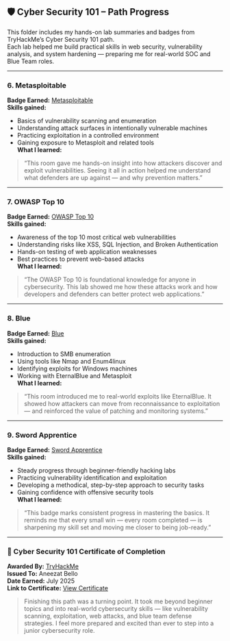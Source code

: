 ## 🛡️ Cyber Security 101 – Path Progress

This folder includes my hands-on lab summaries and badges from TryHackMe’s Cyber Security 101 path.  
Each lab helped me build practical skills in web security, vulnerability analysis, and system hardening — preparing me for real-world SOC and Blue Team roles.

---

### 6. Metasploitable  
**Badge Earned:** [Metasploitable](https://tryhackme.com/p/aneezat13?show_achievement_badge=metasploitable)  
**Skills gained:**  
- Basics of vulnerability scanning and enumeration  
- Understanding attack surfaces in intentionally vulnerable machines  
- Practicing exploitation in a controlled environment  
- Gaining exposure to Metasploit and related tools  
**What I learned:**  
> “This room gave me hands-on insight into how attackers discover and exploit vulnerabilities. Seeing it all in action helped me understand what defenders are up against — and why prevention matters.”

---

### 7. OWASP Top 10  
**Badge Earned:** [OWASP Top 10](https://tryhackme.com/p/aneezat13?show_achievement_badge=owasp-10)  
**Skills gained:**  
- Awareness of the top 10 most critical web vulnerabilities  
- Understanding risks like XSS, SQL Injection, and Broken Authentication  
- Hands-on testing of web application weaknesses  
- Best practices to prevent web-based attacks  
**What I learned:**  
> “The OWASP Top 10 is foundational knowledge for anyone in cybersecurity. This lab showed me how these attacks work and how developers and defenders can better protect web applications.”

---

### 8. Blue  
**Badge Earned:** [Blue](https://tryhackme.com/p/aneezat13?show_achievement_badge=blue)  
**Skills gained:**  
- Introduction to SMB enumeration  
- Using tools like Nmap and Enum4linux  
- Identifying exploits for Windows machines  
- Working with EternalBlue and Metasploit  
**What I learned:**  
> “This room introduced me to real-world exploits like EternalBlue. It showed how attackers can move from reconnaissance to exploitation — and reinforced the value of patching and monitoring systems.”

---

### 9. Sword Apprentice  
**Badge Earned:** [Sword Apprentice](https://tryhackme.com/p/aneezat13?show_achievement_badge=swordapprenticebadge)  
**Skills gained:**  
- Steady progress through beginner-friendly hacking labs  
- Practicing vulnerability identification and exploitation  
- Developing a methodical, step-by-step approach to security tasks  
- Gaining confidence with offensive security tools  
**What I learned:**  
> “This badge marks consistent progress in mastering the basics. It reminds me that every small win — every room completed — is sharpening my skill set and moving me closer to being job-ready.”

---

### 📜 Cyber Security 101 Certificate of Completion  
**Awarded By:** [TryHackMe](https://tryhackme.com)  
**Issued To:** Aneezat Bello  
**Date Earned:** July 2025  
**Link to Certificate:** [View Certificate](https://tryhackme.com/p/aneezat13)

> Finishing this path was a turning point. It took me beyond beginner topics and into real-world cybersecurity skills — like vulnerability scanning, exploitation, web attacks, and blue team defense strategies. I feel more prepared and excited than ever to step into a junior cybersecurity role.
